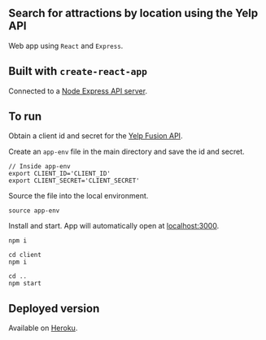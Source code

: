 ## Search for attractions by location using the Yelp API

Web app using `React` and `Express`.

## Built with `create-react-app`

Connected to a [Node Express API server](https://www.fullstackreact.com/articles/using-create-react-app-with-a-server/).

## To run

Obtain a client id and secret for the [Yelp Fusion API](https://www.yelp.com/developers/documentation/v3/authentication).

Create an `app-env` file in the main directory and save the id and secret.

```
// Inside app-env
export CLIENT_ID='CLIENT_ID'
export CLIENT_SECRET='CLIENT_SECRET'
```
Source the file into the local environment.

```
source app-env
```

Install and start. App will automatically open at [localhost:3000](http://localhost:3000/).

```
npm i

cd client
npm i

cd ..
npm start
```

## Deployed version

Available on [Heroku](https://rowan-test.herokuapp.com/).
